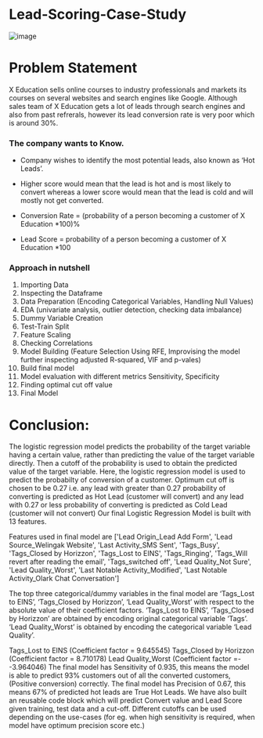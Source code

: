 # Lead-Scoring-Case-Study

![image](https://user-images.githubusercontent.com/76435558/133173160-1ccdd7a6-539e-499a-ba3f-ed9b7c3c1879.png)

# Problem Statement
X Education sells online courses to industry professionals and markets its courses on several websites and search engines like Google. Although sales team of X Education gets a lot of leads through search engines and also from past refrerals, however its lead conversion rate is very poor which is around 30%.

### The company wants to Know.
- Company wishes to identify the most potential leads, also known as ‘Hot Leads’.

- Higher score would mean that the lead is hot and is most likely to convert whereas a lower score would mean that the lead is cold and will mostly not get converted.

- Conversion Rate = (probability of a person becoming a customer of X Education *100)%

- Lead Score = probability of a person becoming a customer of X Education *100

### Approach in nutshell
1. Importing Data
2. Inspecting the Dataframe
3. Data Preparation (Encoding Categorical Variables, Handling Null Values)
4. EDA (univariate analysis, outlier detection, checking data imbalance)
5. Dummy Variable Creation
6. Test-Train Split
7. Feature Scaling
8. Checking Correlations
9. Model Building (Feature Selection Using RFE, Improvising the model further inspecting adjusted R-squared, VIF and p-vales)
10. Build final model
11. Model evaluation with different metrics Sensitivity, Specificity
12. Finding optimal cut off value
13. Final Model

# Conclusion:
The logistic regression model predicts the probability of the target variable having a certain value, rather than predicting the value of the target variable directly. Then a cutoff of the probability is used to obtain the predicted value of the target variable.
Here, the logistic regression model is used to predict the probabilty of conversion of a customer.
Optimum cut off is chosen to be 0.27 i.e. any lead with greater than 0.27 probability of converting is predicted as Hot Lead (customer will convert) and any lead with 0.27 or less probability of converting is predicted as Cold Lead (customer will not convert)
Our final Logistic Regression Model is built with 13 features.

Features used in final model are ['Lead Origin_Lead Add Form', 'Lead Source_Welingak Website',
 'Last Activity_SMS Sent', 'Tags_Busy', 'Tags_Closed by Horizzon',
 'Tags_Lost to EINS', 'Tags_Ringing',
 'Tags_Will revert after reading the email', 'Tags_switched off',
 'Lead Quality_Not Sure', 'Lead Quality_Worst',
 'Last Notable Activity_Modified',
 'Last Notable Activity_Olark Chat Conversation']
 
The top three categorical/dummy variables in the final model are ‘Tags_Lost to EINS’, ‘Tags_Closed by Horizzon’, ‘Lead Quality_Worst’ with respect to the absolute value of their coefficient factors.
‘Tags_Lost to EINS’, ‘Tags_Closed by Horizzon’ are obtained by encoding original categorical variable ‘Tags’. ‘Lead Quality_Worst’ is obtained by encoding the categorical variable ‘Lead Quality’.

Tags_Lost to EINS (Coefficient factor = 9.645545)
Tags_Closed by Horizzon (Coefficient factor = 8.710178)
Lead Quality_Worst (Coefficient factor =--3.964046)
The final model has Sensitivity of 0.935, this means the model is able to predict 93% customers out of all the converted customers, (Positive conversion) correctly.
The final model has Precision of 0.67, this means 67% of predicted hot leads are True Hot Leads.
We have also built an reusable code block which will predict Convert value and Lead Score given training, test data and a cut-off. Different cutoffs can be used depending on the use-cases (for eg. when high sensitivity is required, when model have optimum precision score etc.)
